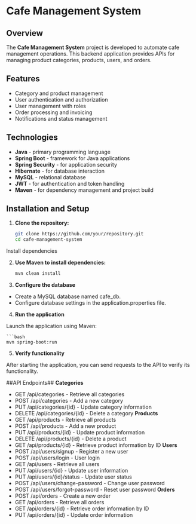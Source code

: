 # Cafe Management System


## Overview

The **Cafe Management System** project is developed to automate cafe management operations. This backend application provides APIs for managing product categories, products, users, and orders.

## Features

- Category and product management
- User authentication and authorization
- User management with roles
- Order processing and invoicing
- Notifications and status management

## Technologies

- **Java** - primary programming language
- **Spring Boot** - framework for Java applications
- **Spring Security** - for application security
- **Hibernate** - for database interaction
- **MySQL** - relational database
- **JWT** - for authentication and token handling
- **Maven** - for dependency management and project build

## Installation and Setup

1. **Clone the repository:**

   ```bash
   git clone https://github.com/your/repository.git
   cd cafe-management-system
   
Install dependencies

2. **Use Maven to install dependencies:**

    ```bash
    mvn clean install

3. **Configure the database**

 - Create a MySQL database named cafe_db.
 - Configure database settings in the application.properties file.
4. **Run the application**

Launch the application using Maven:

    ```bash
    mvn spring-boot:run
5. **Verify functionality**

After starting the application, you can send requests to the API to verify its functionality.

##API Endpoints##
**Categories**
 - GET /api/categories - Retrieve all categories
 - POST /api/categories - Add a new category
 - PUT /api/categories/{id} - Update category information
 - DELETE /api/categories/{id} - Delete a category
**Products**
 - GET /api/products - Retrieve all products
 - POST /api/products - Add a new product
 - PUT /api/products/{id} - Update product information
 - DELETE /api/products/{id} - Delete a product
 - GET /api/products/{id} - Retrieve product information by ID
**Users**
 - POST /api/users/signup - Register a new user
 - POST /api/users/login - User login
 - GET /api/users - Retrieve all users
 - PUT /api/users/{id} - Update user information
 - PUT /api/users/{id}/status - Update user status
 - POST /api/users/change-password - Change user password
- POST /api/users/forgot-password - Reset user password
**Orders**
 - POST /api/orders - Create a new order
 - GET /api/orders - Retrieve all orders
 - GET /api/orders/{id} - Retrieve order information by ID
 - PUT /api/orders/{id} - Update order information
